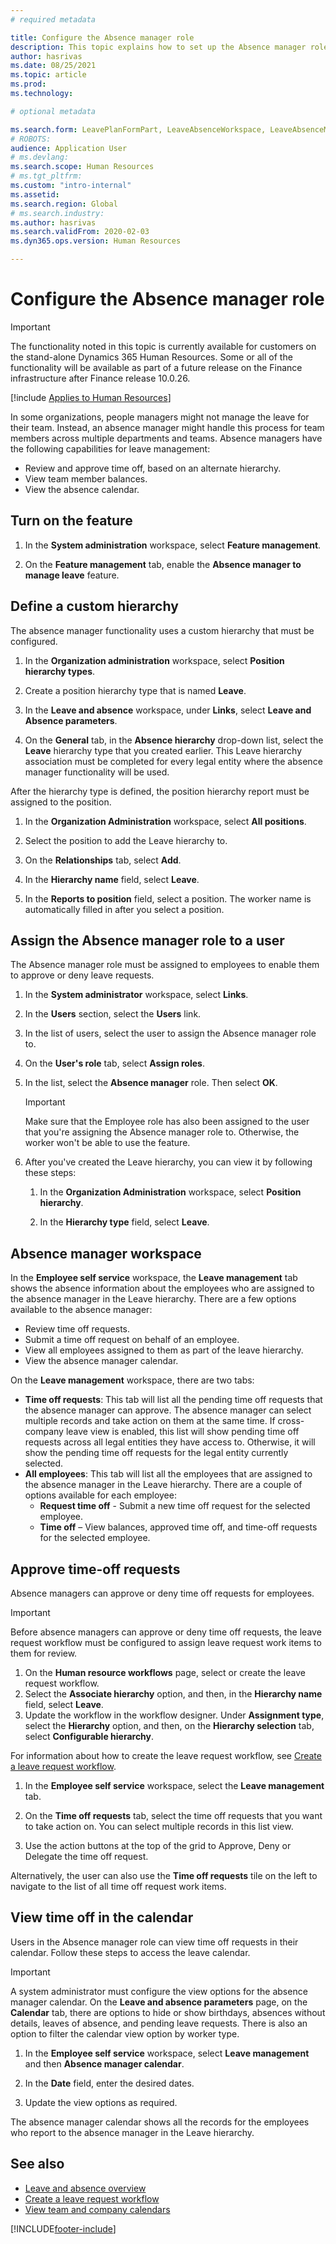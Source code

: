 ```yaml
---
# required metadata

title: Configure the Absence manager role
description: This topic explains how to set up the Absence manager role for management of employee leave.
author: hasrivas
ms.date: 08/25/2021
ms.topic: article
ms.prod: 
ms.technology: 

# optional metadata

ms.search.form: LeavePlanFormPart, LeaveAbsenceWorkspace, LeaveAbsenceManager
# ROBOTS: 
audience: Application User
# ms.devlang: 
ms.search.scope: Human Resources
# ms.tgt_pltfrm: 
ms.custom: "intro-internal"
ms.assetid: 
ms.search.region: Global
# ms.search.industry: 
ms.author: hasrivas
ms.search.validFrom: 2020-02-03
ms.dyn365.ops.version: Human Resources

---
```


# Configure the Absence manager role

>[!Important]
>The functionality noted in this topic is currently available for customers on the stand-alone Dynamics 365 Human Resources. Some or all of the functionality will be available as part of a future release on the Finance infrastructure after Finance release 10.0.26.

[!include [Applies to Human Resources](../includes/applies-to-hr.md)]

In some organizations, people managers might not manage the leave for their team. Instead, an absence manager might handle this process for team members across multiple departments and teams. Absence managers have the following capabilities for leave management:

- Review and approve time off, based on an alternate hierarchy.
- View team member balances.
- View the absence calendar.

## Turn on the feature

1. In the **System administration** workspace, select **Feature management**.

2. On the **Feature management** tab, enable the **Absence manager to manage leave** feature.

## Define a custom hierarchy

The absence manager functionality uses a custom hierarchy that must be configured.

1. In the **Organization administration** workspace, select **Position hierarchy types**.

2. Create a position hierarchy type that is named **Leave**.

3. In the **Leave and absence** workspace, under **Links**, select **Leave and Absence parameters**.

4. On the **General** tab, in the **Absence hierarchy** drop-down list, select the **Leave** hierarchy type that you created earlier. This Leave hierarchy association must be completed for every legal entity where the absence manager functionality will be used.

After the hierarchy type is defined, the position hierarchy report must be assigned to the position.

1. In the **Organization Administration** workspace, select **All positions**.

2. Select the position to add the Leave hierarchy to.

3. On the **Relationships** tab, select **Add**.

4. In the **Hierarchy name** field, select **Leave**.

5. In the **Reports to position** field, select a position. The worker name is automatically filled in after you select a position.

## Assign the Absence manager role to a user

The Absence manager role must be assigned to employees to enable them to approve or deny leave requests.

1. In the **System administrator** workspace, select **Links**.

2. In the **Users** section, select the **Users** link.

3. In the list of users, select the user to assign the Absence manager role to.

4. On the **User's role** tab, select **Assign roles**.

5. In the list, select the **Absence manager** role. Then select **OK**.

    > [!IMPORTANT]
    > Make sure that the Employee role has also been assigned to the user that you're assigning the Absence manager role to. Otherwise, the worker won't be able to use the feature.

6. After you've created the Leave hierarchy, you can view it by following these steps:

    1. In the **Organization Administration** workspace, select **Position hierarchy**.
    
    2. In the **Hierarchy type** field, select **Leave**.

## Absence manager workspace

In the **Employee self service** workspace, the **Leave management** tab shows the absence information about the employees who are assigned to the absence manager in the Leave hierarchy. There are a few options available to the absence manager: 
 - Review time off requests.</br>
 - Submit a time off request on behalf of an employee.</br>
 - View all employees assigned to them as part of the leave hierarchy.</br>
 - View the absence manager calendar.</br>

On the **Leave management** workspace, there are two tabs:
 - **Time off requests**: This tab will list all the pending time off requests that the absence manager can approve. The absence manager can select multiple records and take action on them at the same time. If cross-company leave view is enabled, this list will show pending time off requests across all legal entities they have access to. Otherwise, it will show the pending time off requests for the legal entity currently selected. </br>
 - **All employees**: This tab will list all the employees that are assigned to the absence manager in the Leave hierarchy. There are a couple of options available for each employee:
    - **Request time off** -  Submit a new time off request for the selected employee.</br>
    - **Time off** – View balances, approved time off, and time-off requests for the selected employee.</br>

## Approve time-off requests

Absence managers can approve or deny time off requests for employees. 

> [!IMPORTANT]
> Before absence managers can approve or deny time off requests, the leave request workflow must be configured to assign leave request work items to them for review.
>
> 1. On the **Human resource workflows** page, select or create the leave request workflow.
> 2. Select the **Associate hierarchy** option, and then, in the **Hierarchy name** field, select **Leave**.
> 3. Update the workflow in the workflow designer. Under **Assignment type**, select the **Hierarchy** option, and then, on the **Hierarchy selection** tab, select **Configurable hierarchy**.
>
> For information about how to create the leave request workflow, see [Create a leave request workflow](hr-leave-and-absence-workflow.md).

1. In the **Employee self service** workspace, select the **Leave management** tab.

2. On the **Time off requests** tab, select the time off requests that you want to take action on. You can select multiple records in this list view.

3. Use the action buttons at the top of the grid to Approve, Deny or Delegate the time off request. 

Alternatively, the user can also use the **Time off requests** tile on the left to navigate to the list of all time off request work items. 

## View time off in the calendar

Users in the Absence manager role can view time off requests in their calendar. Follow these steps to access the leave calendar.

> [!IMPORTANT]
> A system administrator must configure the view options for the absence manager calendar. On the **Leave and absence parameters** page, on the **Calendar** tab, there are options to hide or show birthdays, absences without details, leaves of absence, and pending leave requests. There is also an option to filter the calendar view option by worker type.

1. In the **Employee self service** workspace, select **Leave management** and then **Absence manager calendar**.

2. In the **Date** field, enter the desired dates.

3. Update the view options as required.

The absence manager calendar shows all the records for the employees who report to the absence manager in the Leave hierarchy.

## See also

- [Leave and absence overview](hr-leave-and-absence-overview.md)
- [Create a leave request workflow](hr-leave-and-absence-workflow.md)
- [View team and company calendars](hr-employee-self-service-calendar.md)

[!INCLUDE[footer-include](../includes/footer-banner.md)]
